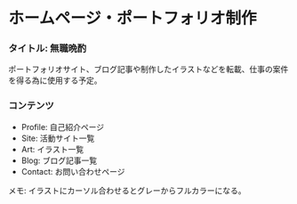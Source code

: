 <h1>ホームページ・ポートフォリオ制作</h1>
<h3> タイトル: 無職晩酌</h3>
<div>
    <p>ポートフォリオサイト、ブログ記事や制作したイラストなどを転載、仕事の案件を得る為に使用する予定。
    </p>
</div>
<h3> コンテンツ</h3>
<div>
    <ul>
        <li>Profile: 自己紹介ページ</li>
        <li>Site: 活動サイト一覧</li>
        <li>Art: イラスト一覧</li>
        <li>Blog: ブログ記事一覧</li>
        <li>Contact: お問い合わせページ</li>
    </ul>
    <p>メモ: イラストにカーソル合わせるとグレーからフルカラーになる。</p>
</div>
